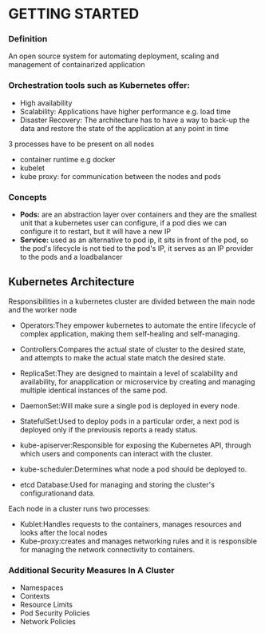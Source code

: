 # GETTING STARTED

### Definition
An open source system for automating deployment, scaling and management of containarized application

### Orchestration tools such as Kubernetes offer:
- High availability
- Scalability: Applications have higher performance e.g. load time
- Disaster Recovery: The architecture has to have a way to back-up the data and restore the state of the application at any point in time

3 processes have to be present on all nodes
- container runtime e.g docker
- kubelet
- kube proxy: for communication between the nodes and pods

### Concepts
- **Pods:** are an abstraction layer over containers and they are the smallest
  unit that a kubernetes user can configure, if a pod dies we can configure
  it to restart, but it will have a new IP
- **Service:** used as an alternative to pod ip, it sits in front of the pod,
  so the pod's lifecycle is not tied to the pod's IP, it serves as an IP
  provider to the pods and a loadbalancer


## Kubernetes Architecture
Responsibilities in a kubernetes cluster are divided between the main node and the worker node
- Operators:They empower kubernetes to automate the entire lifecycle of complex application, making them self-healing and self-managing.
- Controllers:Compares the actual state of cluster to the desired state, and attempts to make the actual state match the desired state.
- ReplicaSet:They are designed to maintain a level of scalability and availability, for anapplication or microservice by creating and 
  managing multiple identical instances of the same pod.
- DaemonSet:Will make sure a single pod is deployed in every node.
- StatefulSet:Used to deploy pods in a particular order, a next pod is deployed only if the previousis reports a ready status.


- kube-apiserver:Responsible for exposing the Kubernetes API, through which users and components can interact with the cluster.
- kube-scheduler:Determines what node a pod should be deployed to.
- etcd Database:Used for managing and storing the cluster's configurationand data.

Each node in a cluster runs two processes:
- Kublet:Handles requests to the containers, manages resources and looks after the local nodes
- Kube-proxy:creates and manages networking rules and it is responsible for managing the network connectivity to containers.

### Additional Security Measures In A Cluster
- Namespaces
- Contexts
- Resource Limits
- Pod Security Policies
- Network Policies